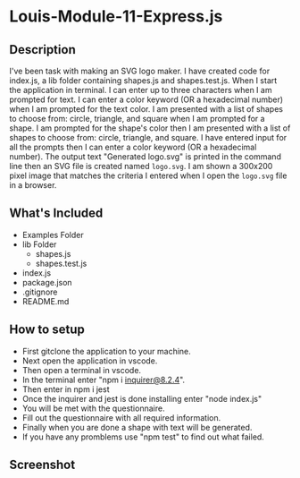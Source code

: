 # Louis-Module-11-Express.js
## Description
I've been task with making an SVG logo maker. I have created code for index.js, a lib folder containing shapes.js and shapes.test.js.
When I start the application in terminal.
I can enter up to three characters when I am prompted for text.
I can enter a color keyword (OR a hexadecimal number) when I am prompted for the text color.
I am presented with a list of shapes to choose from: circle, triangle, and square when I am prompted for a shape.
I am prompted for the shape's color then I am presented with a list of shapes to choose from: circle, triangle, and square.
I have entered input for all the prompts then I can enter a color keyword (OR a hexadecimal number).
The output text "Generated logo.svg" is printed in the command line then an SVG file is created named `logo.svg`.
I am shown a 300x200 pixel image that matches the criteria I entered when I open the `logo.svg` file in a browser.

## What's Included
* Examples Folder
* lib Folder
  * shapes.js
  * shapes.test.js
* index.js
* package.json
* .gitignore
* README.md
  
## How to setup
  * First gitclone the application to your machine.
  * Next open the application in vscode. 
  * Then open a terminal in vscode.
  * In the terminal enter "npm i inquirer@8.2.4".
  * Then enter in npm i jest
  * Once the inquirer and jest is done installing enter "node index.js"
  * You will be met with the questionnaire.
  * Fill out the questionnaire with all required information.
  * Finally when you are done a shape with text will be generated.
  * If you have any promblems use "npm test" to find out what failed.

## Screenshot
